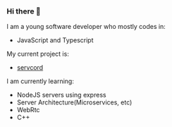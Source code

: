 ### Hi there 👋

<!--
**20PercentRendered/20PercentRendered** is a ✨ _special_ ✨ repository because its `README.md` (this file) appears on your GitHub profile.

Here are some ideas to get you started:

- 🔭 I’m currently working on ...
- 🌱 I’m currently learning ...
- 👯 I’m looking to collaborate on ...
- 🤔 I’m looking for help with ...
- 💬 Ask me about ...
- 📫 How to reach me: ...
- 😄 Pronouns: ...
- ⚡ Fun fact: ...
-->
I am a young software developer who mostly codes in:
- JavaScript and Typescript

My current project is:
- [servcord](https://github.com/servcord)

I am currently learning:
- NodeJS servers using express
- Server Architecture(Microservices, etc)
- WebRtc
- C++
